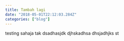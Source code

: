 ```yaml
---
title: Tambah lagi
date: "2018-05-01T22:12:03.284Z"
categories: ["blog"]
---
```


testing sahaja tak
dsadhasjdk
djhskadhsa
dhsjadhjks
st
